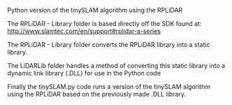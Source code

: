 Python version of the tinySLAM algorithm using the RPLiDAR

The RPLiDAR - Library folder is based directly off the SDK found at:
http://www.slamtec.com/en/support#rplidar-a-series

The RPLiDAR - Library folder converts the RPLiDAR library into a static library.

The LiDARLib folder handles a method of converting this static library into a dynamic link library (.DLL) for use in the Python code

Finally the tinySLAM.py code runs a version of the tinySLAM algorithm using the RPLiDAR based on the previously made .DLL library.

